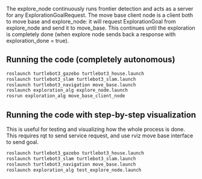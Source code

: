 The explore_node continuously runs frontier detection and acts as a server for any ExplorationGoalRequest.
The move base client node is a client both to move base and explore_node:  it will request ExplorationGoal from explore_node and send it to move_base.  This continues until the exploration is completely done (when explore node sends back a response with exploration_done = true). 

## Running the code (completely autonomous)
```bash
roslaunch turtlebot3_gazebo turtlebot3_house.launch
roslaunch turtlebot3_slam turtlebot3_slam.launch
roslaunch turtlebot3_navigation move_base.launch
roslaunch exploration_alg explore_node.launch
rosrun exploration_alg move_base_client_node
```

## Running the code with step-by-step visualization
This is useful for testing and visualizing how the whole process is done.
This requires rqt to send service request, and use rviz move base interface to send goal. 
```bash
roslaunch turtlebot3_gazebo turtlebot3_house.launch
roslaunch turtlebot3_slam turtlebot3_slam.launch
roslaunch turtlebot3_navigation move_base.launch
roslaunch exploration_alg test_explore_node.launch
```
